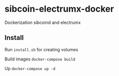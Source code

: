 # sibcoin-electrumx-docker

Dockerization sibcoind and electrumx

## Install

Run `install.sh` for creating volumes

Build images `docker-compose build`

Up `docker-compose up -d`